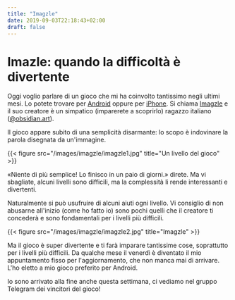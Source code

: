 ```yaml
---
title: "Imagzle"
date: 2019-09-03T22:18:43+02:00
draft: false
---
```


# Imazle: quando la difficoltà è divertente


Oggi voglio parlare di un gioco che mi ha coinvolto tantissimo negli ultimi mesi. Lo potete trovare per [Android](https://play.google.com/store/apps/details?id=com.imagzle&hl=it) oppure per [iPhone](https://apps.apple.com/it/app/imagzle/id1447476948). Si chiama [Imagzle](http://www.imagzle.com/) e il suo creatore è un simpatico (imparerete a scoprirlo) ragazzo italiano ([@obsidian.art](https://www.instagram.com/obsidian.art/)).

Il gioco appare subito di una semplicità disarmante: lo scopo è indovinare la parola disegnata da un'immagine.

{{< figure src="/images/imagzle/imagzle1.jpg" title="Un livello del gioco" >}}

«Niente di più semplice! Lo finisco in un paio di giorni.» direte. Ma vi sbagliate, alcuni livelli sono difficili, ma la complessità li rende interessanti e divertenti.

Naturalmente si può usufruire di alcuni aiuti ogni livello. Vi consiglio di non abusarne all'inizio (come ho fatto io) sono pochi quelli che il creatore ti concederà e sono fondamentali per i livelli più difficili.

{{< figure src="/images/imagzle/imagzle2.jpg" title="Imagzle" >}}

Ma il gioco è super divertente e ti farà imparare tantissime cose, soprattutto per i livelli più difficili. Da qualche mese il venerdì è diventato il mio appuntamento fisso per l'aggiornamento, che non manca mai di arrivare. L'ho eletto a mio gioco preferito per Android.

Io sono arrivato alla fine anche questa settimana, ci vediamo nel gruppo Telegram dei vincitori del gioco!